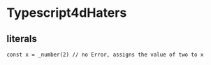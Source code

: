 # Typescript4dHaters

 
## literals

```
const x = _number(2) // no Error, assigns the value of two to x
```
